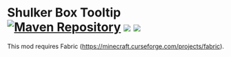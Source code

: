 Shulker Box Tooltip
[![Maven Repository](https://img.shields.io/maven-metadata/v/https/maven.misterpemodder.com/list/libs-release/com/misterpemodder/shulkerboxtooltip/maven-metadata.xml.svg)](https://maven.misterpemodder.com/libs-release/com/misterpemodder/shulkerboxtooltip)
[![](http://cf.way2muchnoise.eu/full_314538_downloads.svg)](https://minecraft.curseforge.com/projects/shulkerboxtooltip)
[![](http://cf.way2muchnoise.eu/versions/For%20MC_314538_all.svg)](https://minecraft.curseforge.com/projects/shulkerboxtooltip)
=========================

This mod requires Fabric (https://minecraft.curseforge.com/projects/fabric).
